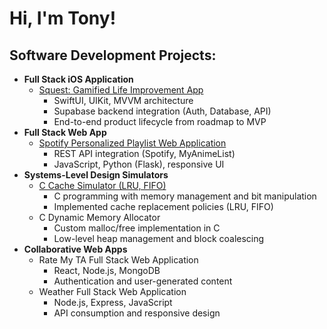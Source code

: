 <h1>Hi, I'm Tony! <br/></h1>

<h2>Software Development Projects:</h2>

- <b>Full Stack iOS Application</b>  
  - <a href="https://github.com/tchenusc/Squest">Squest: Gamified Life Improvement App</a>  
    - SwiftUI, UIKit, MVVM architecture  
    - Supabase backend integration (Auth, Database, API)  
    - End-to-end product lifecycle from roadmap to MVP  
- <b>Full Stack Web App</b>  
  - <a href="https://github.com/tchenusc/myanimelistToPlaylist/tree/main">Spotify Personalized Playlist Web Application</a>  
    - REST API integration (Spotify, MyAnimeList)  
    - JavaScript, Python (Flask), responsive UI  
- <b>Systems-Level Design Simulators</b>  
  - <a href="https://github.com/tchenusc/cache_simulator">C Cache Simulator (LRU, FIFO)</a>  
    - C programming with memory management and bit manipulation  
    - Implemented cache replacement policies (LRU, FIFO)  
  - C Dynamic Memory Allocator  
    - Custom malloc/free implementation in C  
    - Low-level heap management and block coalescing  
- <b>Collaborative Web Apps</b>  
  - Rate My TA Full Stack Web Application  
    - React, Node.js, MongoDB  
    - Authentication and user-generated content  
  - Weather Full Stack Web Application  
    - Node.js, Express, JavaScript  
    - API consumption and responsive design  

